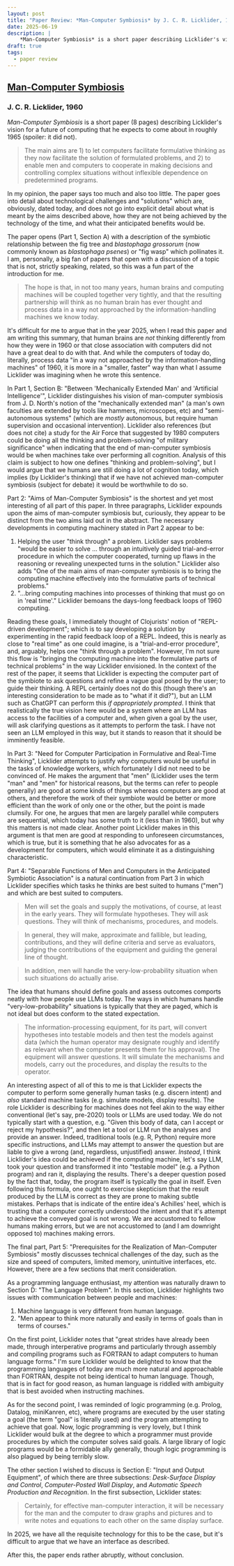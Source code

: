 ```yaml
---
layout: post
title: "Paper Review: *Man-Computer Symbiosis* by J. C. R. Licklider, 1960"
date: 2025-06-19
description: |
    *Man-Computer Symbiosis* is a short paper describing Licklider's vision for a future of computing in which men and machines are tightly linked in a cooperative relationship
draft: true
tags:
  - paper review
---
```



## [Man-Computer Symbiosis](https://worrydream.com/refs/Licklider_1960_-_Man-Computer_Symbiosis.pdf)
### J. C. R. Licklider, 1960

*Man-Computer Symbiosis* is a short paper (8 pages) describing Licklider's vision for a future of computing that he expects to come about in roughly 1965 (spoiler: it did not).

> The main aims are 1) to let computers facilitate formulative thinking as they now facilitate the solution of formulated problems, and 2) to enable men and computers to cooperate in making decisions and controlling complex situations without inflexible dependence on predetermined programs.

In my opinion, the paper says too much and also too little.  The paper goes into detail about technological challenges and "solutions" which are, obviously, dated today, and does not go into explicit detail about what is meant by the aims described above, how they are not being achieved by the technology of the time, and what their anticipated benefits would be.

The paper opens (Part 1, Section A) with a description of the symbiotic relationship between the fig tree and *blastophaga grossorum* (now commonly known as *blastophaga psenes*) or "fig wasp" which pollinates it.  I am, personally, a big fan of papers that open with a discussion of a topic that is not, strictly speaking, related, so this was a fun part of the introduction for me.

> The hope is that, in not too many years, human brains and computing machines will be coupled together very tightly, and that the resulting partnership will think as no human brain has ever thought and process data in a way not approached by the information-handling machines we know today.

It's difficult for me to argue that in the year 2025, when I read this paper and am writing this summary, that human brains are *not* thinking differently from how they were in 1960 or that close association with computers did not have a great deal to do with that.  And while the computers of today do, literally, process data "in a way not approached by the information-handling machines" of 1960, it is more in a "smaller, faster" way than what I assume Licklider was imagining when he wrote this sentence.

In Part 1, Section B: "Between 'Mechanically Extended Man' and 'Artificial Intelligence'", Licklider distinguishes his vision of man-computer symbiosis from J. D. North's notion of the "mechanically extended man" (a man's own faculties are extended by tools like hammers, microscopes, etc) and "semi-autonomous systems" (which are *mostly* autonomous, but require human supervision and occasional intervention).  Licklider also references (but does not cite) a study for the Air Force that suggested by 1980 computers could be doing all the thinking and problem-solving "of military significance" when indicating that the end of man-computer symbiosis would be when machines take over performing all cognition.  Analysis of this claim is subject to how one defines "thinking and problem-solving", but I would argue that we humans are still doing a lot of cognition today, which implies (by Licklider's thinking) that if we have not achieved man-computer symbiosis (subject for debate) it would be worthwhile to do so.

Part 2: "Aims of Man-Computer Symbiosis" is the shortest and yet most interesting of all part of this paper.  In three paragraphs, Licklider expounds upon the aims of man-computer symbiosis but, curiously, they appear to be distinct from the two aims laid out in the abstract.  The necessary developments in computing machinery stated in Part 2 appear to be:
1. Helping the user "think through" a problem.  Licklider says problems "would be easier to solve ... through an intuitively guided trial-and-error procedure in which the computer cooperated, turning up flaws in the reasoning or revealing unexpected turns in the solution."  Licklider also adds "One of the main aims of man-computer symbiosis is to bring the computing machine effectively into the formulative parts of technical problems."
2. "...bring computing machines into processes of thinking that must go on in 'real time'."  Licklider bemoans the days-long feedback loops of 1960 computing.

Reading these goals, I immediately thought of Clojurists' notion of "REPL-driven development"; which is to say developing a solution by experimenting in the rapid feedback loop of a REPL.  Indeed, this is nearly as close to "real time" as one could imagine, is a "trial-and-error procedure", and, arguably, helps one "think through a problem".  However, I'm not sure this flow is "bringing the computing machine into the formulative parts of technical problems" in the way Licklider envisioned.  In the context of the rest of the paper, it seems that Licklider is expecting the computer part of the symbiote to ask questions and refine a vague goal posed by the user; to guide their thinking.  A REPL certainly does not do this (though there's an interesting consideration to be made as to "what if it did?"), but an LLM such as ChatGPT can perform this *if appropriately prompted*.  I think that realistically the true vision here would be a system where an LLM has access to the facilities of a computer and, when given a goal by the user, will ask clarifying questions as it attempts to perform the task.  I have not seen an LLM employed in this way, but it stands to reason that it should be imminently feasible.

In Part 3: "Need for Computer Participation in Formulative and Real-Time Thinking", Licklider attempts to justify why computers would be useful in the tasks of knowledge workers, which fortunately I did not need to be convinced of.  He makes the argument that "men" (Licklider uses the term "man" and "men" for historical reasons, but the terms can refer to people generally) are good at some kinds of things whereas computers are good at others, and therefore the work of their symbiote would be better or more efficient than the work of only one or the other, but the point is made clumsily.  For one, he argues that men are largely parallel while computers are sequential, which today has some truth to it (less than in 1960), but why this matters is not made clear.  Another point Licklider makes in this argument is that men are good at responding to unforeseen circumstances, which is true, but it is something that he also advocates for as a development for computers, which would eliminate it as a distinguishing characteristic.

Part 4: "Separable Functions of Men and Computers in the Anticipated Symbiotic Association" is a natural continuation from Part 3 in which Licklider specifies which tasks he thinks are best suited to humans ("men") and which are best suited to computers.

> Men will set the goals and supply the motivations, of course, at least in the early years.  They will formulate hypotheses.  They will ask questions.  They will think of mechanisms, procedures, and models.

> In general, they will make, approximate and fallible, but leading, contributions, and they will define criteria and serve as evaluators, judging the contributions of the equipment and guiding the general line of thought.

> In addition, men will handle the very-low-probability situation when such situations do actually arise.

The idea that humans should define goals and assess outcomes comports neatly with how people use LLMs today.  The ways in which humans handle "very-low-probability" situations is typically that they are paged, which is not ideal but does conform to the stated expectation.

> The information-processing equipment, for its part, will convert hypotheses into testable models and then test the models against data (which the human operator may designate roughly and identify as relevant when the computer presents them for his approval).  The equipment will answer questions.  It will simulate the mechanisms and models, carry out the procedures, and display the results to the operator.

An interesting aspect of all of this to me is that Licklider expects the computer to perform some generally human tasks (e.g. discern intent) and *also* standard machine tasks (e.g. simulate models, display results).  The role Licklider is describing for machines does not feel akin to the way either conventional (let's say, pre-2020) tools or LLMs are used today.  We do not typically start with a question, e.g. "Given this body of data, can I accept or reject my hypothesis?", and then let a tool or LLM run the analyses and provide an answer.  Indeed, traditional tools (e.g. R, Python) require more specific instructions, and LLMs may attempt to answer the question but are liable to give a wrong (and, regardless, unjustified) answer.  *Instead*, I think Licklider's idea could be achieved if the computing machine, let's say LLM, took your question and transformed it into "testable model" (e.g. a Python program) and ran it, displaying the results.  There's a deeper question posed by the fact that, today, the program itself is typically the goal in itself.  Even following this formula, one ought to exercise skepticism that the result produced by the LLM is correct as they are prone to making subtle mistakes.  Perhaps that is indicate of the entire idea's Achilles' heel, which is trusting that a computer correctly understood the intent and that it's attempt to achieve the conveyed goal is not wrong.  We are accustomed to fellow humans making errors, but we are not accustomed to (and I am downright opposed to) machines making errors.

The final part, Part 5: "Prerequisites for the Realization of Man-Computer Symbiosis" mostly discusses technical challenges of the day, such as the size and speed of computers, limited memory, unintuitive interfaces, etc.  However, there are a few sections that merit consideration.

As a programming language enthusiast, my attention was naturally drawn to Section D: "The Language Problem".  In this section, Licklider highlights two issues with communication between people and machines:
1. Machine language is very different from human language.
2. "Men appear to think more naturally and easily in terms of goals than in terms of courses."

On the first point, Licklider notes that "great strides have already been made, through interperative programs and particularly through assembly and compiling programs such as FORTRAN to adapt computers to human language forms."  I'm sure Licklider would be delighted to know that the programming languages of today are much more natural and approachable than FORTRAN, despite not being identical to human language.  Though, that is in fact for good reason, as human language is riddled with ambiguity that is best avoided when instructing machines.

As for the second point, I was reminded of logic programming (e.g. Prolog, Datalog, miniKanren, etc), where programs are executed by the user stating a goal (the term "goal" is literally used) and the program attempting to achieve that goal.  Now, logic programming is very lovely, but I think Licklider would bulk at the degree to which a programmer must provide procedures by which the computer solves said goals.  A large library of logic programs would be a formidable ally generally, though logic programming is also plagued by being terribly slow.

The other section I wished to discuss is Section E: "Input and Output Equipment", of which there are three subsections: *Desk-Surface Display and Control*, *Computer-Posted Wall Display*, and *Automatic Speech Production and Recognition*.  In the first subsection, Licklider states:

> Certainly, for effective man-computer interaction, it will be necessary for the man and the computer to draw graphs and pictures and to write notes and equations to each other on the same display surface.

In 2025, we have all the requisite technology for this to be the case, but it's difficult to argue that we have an interface as described.

After this, the paper ends rather abruptly, without conclusion.

